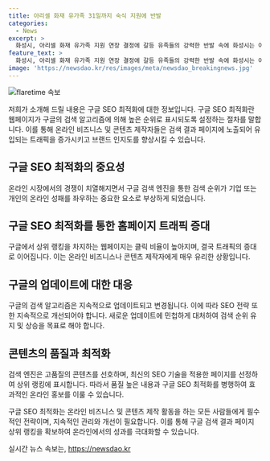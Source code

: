 ```yaml
---
title: 아리셀 화재 유가족 31일까지 숙식 지원에 반발
categories:
  - News
excerpt: >
  화성시, 아리셀 화재 유가족 지원 연장 결정에 갈등 유족들의 강력한 반발 속에 화성시는 아리셀 화재 유가족들을 위한 숙식 제공 등의 지원을 오는 31일까지 연장하고, 최대한의 편의를 제공할 계획이라고 밝혔다. 그러나 민법상 가족 범위를 넘어선 유족 외 친족들의 지원은 10일까지로 한정되며, 이에 대한 논란이 예상된다. 또한, 유족 외 친족들을 위한 지원은 무한정 지속하기 어려운 상황이라고 설명했다. 아직 유가족과의 협의가 원활하지 않아 사태의 마무리가 오래 걸릴 것으로 예상되며, 유가족 쉼터로 사용 중인 모두누림센터도 화재 이후로 휴관 중인 상황이다. 시는 유족들에게는 구상권 청구 대상에서 제외될 수 있다는 점을 강조했으나, 화재의 원인 제공자에게 일부 또는 전부를 청구할 방침이라고 밝혔다.
feature_text: >
  화성시, 아리셀 화재 유가족 지원 연장 결정에 갈등 유족들의 강력한 반발 속에 화성시는 아리셀 화재 유가족들을 위한 숙식 제공 등의 지원을 오는 31일까지 연장하고, 최대한의 편의를 제공할 계획이라고 밝혔다. 그러나 민법상 가족 범위를 넘어선 유족 외 친족들의 지원은 10일까지로 한정되며, 이에 대한 논란이 예상된다. 또한, 유족 외 친족들을 위한 지원은 무한정 지속하기 어려운 상황이라고 설명했다. 아직 유가족과의 협의가 원활하지 않아 사태의 마무리가 오래 걸릴 것으로 예상되며, 유가족 쉼터로 사용 중인 모두누림센터도 화재 이후로 휴관 중인 상황이다. 시는 유족들에게는 구상권 청구 대상에서 제외될 수 있다는 점을 강조했으나, 화재의 원인 제공자에게 일부 또는 전부를 청구할 방침이라고 밝혔다.
image: 'https://newsdao.kr/res/images/meta/newsdao_breakingnews.jpg'
---
```


<p><img src="https://newsdao.kr/res/images/meta/newsdao_breakingnews.jpg" alt="flaretime 속보" /></p>

<p>저희가 소개해 드릴 내용은 구글 SEO 최적화에 대한 정보입니다. 구글 SEO 최적화란 웹페이지가 구글의 검색 알고리즘에 의해 높은 순위로 표시되도록 설정하는 절차를 말합니다. 이를 통해 온라인 비즈니스 및 콘텐츠 제작자들은 검색 결과 페이지에 노출되어 유입되는 트래픽을 증가시키고 브랜드 인지도를 향상시킬 수 있습니다.</p>

<h2 data-ke-size="size26">구글 SEO 최적화의 중요성</h2>

<p data-ke-size="size16">온라인 시장에서의 경쟁이 치열해지면서 구글 검색 엔진을 통한 검색 순위가 기업 또는 개인의 온라인 성패를 좌우하는 중요한 요소로 부상하게 되었습니다.</p>

<h2 data-ke-size="size26">구글 SEO 최적화를 통한 홈페이지 트래픽 증대</h2>

<p data-ke-size="size16">구글에서 상위 랭킹을 차지하는 웹페이지는 클릭 비율이 높아지며, 결국 트래픽의 증대로 이어집니다. 이는 온라인 비즈니스나 콘텐츠 제작자에게 매우 유리한 상황입니다.</p>

<h2 data-ke-size="size26">구글의 업데이트에 대한 대응</h2>

<p data-ke-size="size16">구글의 검색 알고리즘은 지속적으로 업데이트되고 변경됩니다. 이에 따라 SEO 전략 또한 지속적으로 개선되어야 합니다. 새로운 업데이트에 민첩하게 대처하여 검색 순위 유지 및 상승을 목표로 해야 합니다.</p>

<h2 data-ke-size="size26">콘텐츠의 품질과 최적화</h2>

<p data-ke-size="size16">검색 엔진은 고품질의 콘텐츠를 선호하며, 최신의 SEO 기술을 적용한 페이지를 선정하여 상위 랭킹에 표시합니다. 따라서 품질 높은 내용과 구글 SEO 최적화를 병행하여 효과적인 온라인 홍보를 이룰 수 있습니다.</p>

<p>구글 SEO 최적화는 온라인 비즈니스 및 콘텐츠 제작 활동을 하는 모든 사람들에게 필수적인 전략이며, 지속적인 관리와 개선이 필요합니다. 이를 통해 구글 검색 결과 페이지 상위 랭킹을 확보하여 온라인에서의 성과를 극대화할 수 있습니다.</p>
실시간 뉴스 속보는, <a href="https://newsdao.kr" rel="dofollow">https://newsdao.kr</a>


